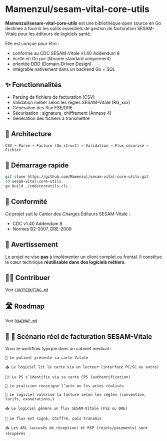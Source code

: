 # Mamenzul/sesam-vital-core-utils

**Mamenzul/sesam-vital-core-utils** est une bibliothèque open source en Go destinée à fournir les outils essentiels de gestion de facturation SESAM-Vitale pour les éditeurs de logiciels santé.

Elle est conçue pour être :

- conforme au CDC SESAM-Vitale v1.40 Addendum 8
- écrite en Go pur (librairie standard uniquement)
- orientée DDD (Domain-Driven Design)
- intégrable nativement dans un backend Go + SQL

## ✨ Fonctionnalités

- Parsing de fichiers de facturation (CSV)
- Validation métier selon les règles SESAM-Vitale (RG_xxx)
- Génération des flux FSE/DRE
- Sécurisation : signature, chiffrement (Annexe 4)
- Génération des fichiers à transmettre

## 🧱 Architecture

```
CSV → Parse → Facture (Go struct) → Validation → Flux sécurisé → Fichier
```

## 🚀 Démarrage rapide

```bash
git clone https://github.com/Mamenzul/sesam-vital-core-utils.git
cd sesam-vital-core-utils
go build ./cmd/coreutils-cli
```

## 📄 Conformité

Ce projet suit le Cahier des Charges Éditeurs SESAM-Vitale :

- CDC v1.40 Addendum 8
- Normes B2-2007, DRE-2009

## 📌 Avertissement

Le projet ne vise **pas** à implémenter un client complet ou frontal. Il constitue le cœur technique **réutilisable dans des logiciels métiers**.

## 🧑‍💻 Contribuer

Voir [`CONTRIBUTING.md`](./CONTRIBUTING.md)

## 🛣️ Roadmap

Voir [`ROADMAP.md`](./ROADMAP.md)

## 🧠 🧭 Scénario réel de facturation SESAM-Vitale

Voici le workflow typique dans un cabinet médical :

    🪪 Le patient présente sa carte Vitale

    📥 Le logiciel lit la carte via un lecteur (interface PC/SC ou autre)

    👨‍⚕️ Le PS s’identifie via sa carte CPS (authentification)

    📝 Le praticien renseigne l’acte ou les actes réalisés

    🧮 Le logiciel valorise la facture selon les règles (convention, tarifs, exonérations…)

    📤 Le logiciel génère un flux SESAM-Vitale (FSE ou DRE)

    🔐 Le flux est signé, chiffré, puis transmis

    📥 Les ARL (accusés de réception) et RSP (rejets/paiements) sont récupérés

